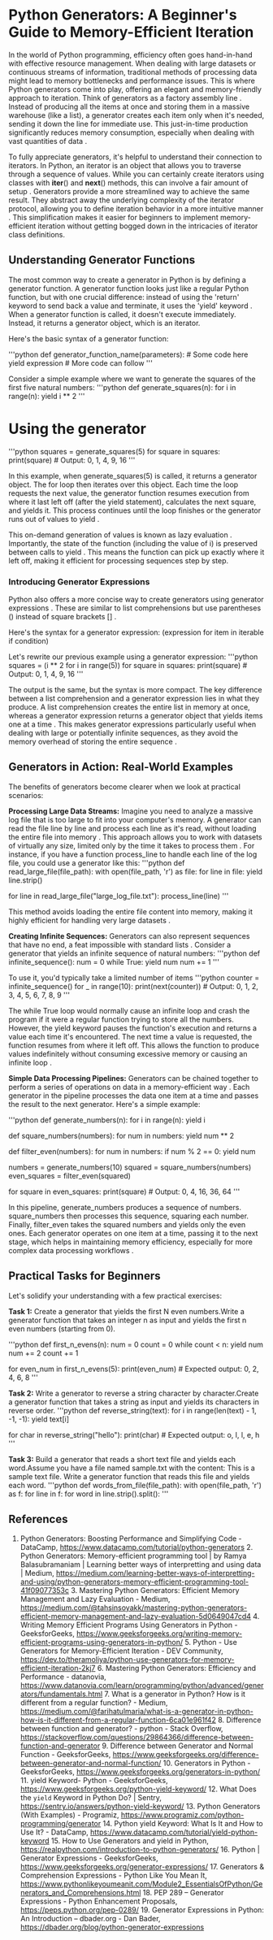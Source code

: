 # Python Generators: A Beginner's Guide to Memory-Efficient Iteration

In the world of Python programming, efficiency often goes hand-in-hand with effective resource management. When dealing with large datasets or continuous streams of information, traditional methods of processing data might lead to memory bottlenecks and performance issues. This is where Python generators come into play, offering an elegant and memory-friendly approach to iteration. Think of generators as a factory assembly line . Instead of producing all the items at once and storing them in a massive warehouse (like a list), a generator creates each item only when it's needed, sending it down the line for immediate use. This just-in-time production significantly reduces memory consumption, especially when dealing with vast quantities of data .

To fully appreciate generators, it's helpful to understand their connection to iterators. In Python, an iterator is an object that allows you to traverse through a sequence of values. While you can certainly create iterators using classes with __iter__() and __next__() methods, this can involve a fair amount of setup . Generators provide a more streamlined way to achieve the same result. They abstract away the underlying complexity of the iterator protocol, allowing you to define iteration behavior in a more intuitive manner . This simplification makes it easier for beginners to implement memory-efficient iteration without getting bogged down in the intricacies of iterator class definitions.

## Understanding Generator Functions

The most common way to create a generator in Python is by defining a generator function. A generator function looks just like a regular Python function, but with one crucial difference: instead of using the 'return' keyword to send back a value and terminate, it uses the 'yield' keyword . When a generator function is called, it doesn't execute immediately. Instead, it returns a generator object, which is an iterator.

Here's the basic syntax of a generator function:

'''python
def generator_function_name(parameters):
    # Some code here
    yield expression
    # More code can follow
'''

Consider a simple example where we want to generate the squares of the first five natural numbers:
'''python
def generate_squares(n):
    for i in range(n):
        yield i ** 2
'''

# Using the generator
'''python
squares = generate_squares(5)
for square in squares:
    print(square) # Output: 0, 1, 4, 9, 16
'''

In this example, when generate_squares(5) is called, it returns a generator object. The for loop then iterates over this object. Each time the loop requests the next value, the generator function resumes execution from where it last left off (after the yield statement), calculates the next square, and yields it. This process continues until the loop finishes or the generator runs out of values to yield .

This on-demand generation of values is known as lazy evaluation . Importantly, the state of the function (including the value of i) is preserved between calls to yield . This means the function can pick up exactly where it left off, making it efficient for processing sequences step by step.

### Introducing Generator Expressions

Python also offers a more concise way to create generators using generator expressions . These are similar to list comprehensions but use parentheses () instead of square brackets [] .

Here's the syntax for a generator expression:
(expression for item in iterable if condition)


Let's rewrite our previous example using a generator expression:
'''python
squares = (i ** 2 for i in range(5))
for square in squares:
    print(square) # Output: 0, 1, 4, 9, 16
'''

The output is the same, but the syntax is more compact. The key difference between a list comprehension and a generator expression lies in what they produce. A list comprehension creates the entire list in memory at once, whereas a generator expression returns a generator object that yields items one at a time . This makes generator expressions particularly useful when dealing with large or potentially infinite sequences, as they avoid the memory overhead of storing the entire sequence .

## Generators in Action: Real-World Examples

The benefits of generators become clearer when we look at practical scenarios:

**Processing Large Data Streams:** Imagine you need to analyze a massive log file that is too large to fit into your computer's memory. A generator can read the file line by line and process each line as it's read, without loading the entire file into memory . This approach allows you to work with datasets of virtually any size, limited only by the time it takes to process them . For instance, if you have a function process_line to handle each line of the log file, you could use a generator like this:
'''python
def read_large_file(file_path):
    with open(file_path, 'r') as file:
        for line in file:
            yield line.strip()

for line in read_large_file("large_log_file.txt"):
    process_line(line)
'''

This method avoids loading the entire file content into memory, making it highly efficient for handling very large datasets .

**Creating Infinite Sequences:** Generators can also represent sequences that have no end, a feat impossible with standard lists . Consider a generator that yields an infinite sequence of natural numbers:
'''python
def infinite_sequence():
    num = 0
    while True:
        yield num
        num += 1
'''

To use it, you'd typically take a limited number of items
'''python
counter = infinite_sequence()
for _ in range(10):
    print(next(counter)) # Output: 0, 1, 2, 3, 4, 5, 6, 7, 8, 9
'''

The while True loop would normally cause an infinite loop and crash the program if it were a regular function trying to store all the numbers. However, the yield keyword pauses the function's execution and returns a value each time it's encountered. The next time a value is requested, the function resumes from where it left off. This allows the function to produce values indefinitely without consuming excessive memory or causing an infinite loop .

**Simple Data Processing Pipelines:** Generators can be chained together to perform a series of operations on data in a memory-efficient way . Each generator in the pipeline processes the data one item at a time and passes the result to the next generator. Here's a simple example:

'''python
def generate_numbers(n):
    for i in range(n):
        yield i

def square_numbers(numbers):
    for num in numbers:
        yield num ** 2

def filter_even(numbers):
    for num in numbers:
        if num % 2 == 0:
            yield num

numbers = generate_numbers(10)
squared = square_numbers(numbers)
even_squares = filter_even(squared)

for square in even_squares:
    print(square) # Output: 0, 4, 16, 36, 64
'''

In this pipeline, generate_numbers produces a sequence of numbers. square_numbers then processes this sequence, squaring each number. Finally, filter_even takes the squared numbers and yields only the even ones. Each generator operates on one item at a time, passing it to the next stage, which helps in maintaining memory efficiency, especially for more complex data processing workflows .

## Practical Tasks for Beginners
Let's solidify your understanding with a few practical exercises:

**Task 1:** Create a generator that yields the first N even numbers.Write a generator function that takes an integer n as input and yields the first n even numbers (starting from 0).

'''python
def first_n_evens(n):
    num = 0
    count = 0
    while count < n:
        yield num
        num += 2
        count += 1

for even_num in first_n_evens(5):
    print(even_num) # Expected output: 0, 2, 4, 6, 8
'''

**Task 2:** Write a generator to reverse a string character by character.Create a generator function that takes a string as input and yields its characters in reverse order.
'''python
def reverse_string(text):
    for i in range(len(text) - 1, -1, -1):
        yield text[i]

for char in reverse_string("hello"):
    print(char) # Expected output: o, l, l, e, h
'''

**Task 3:** Build a generator that reads a short text file and yields each word.Assume you have a file named sample.txt with the content:
This is a sample text file.
Write a generator function that reads this file and yields each word.
'''python
def words_from_file(file_path):
    with open(file_path, 'r') as f:
        for line in f:
            for word in line.strip().split():
'''

## References

1. Python Generators: Boosting Performance and Simplifying Code - DataCamp, https://www.datacamp.com/tutorial/python-generators 2. Python Generators: Memory-efficient programming tool | by Ramya Balasubramaniam | Learning better ways of interpretting and using data | Medium, https://medium.com/learning-better-ways-of-interpretting-and-using/python-generators-memory-efficient-programming-tool-41f09077353c 3. Mastering Python Generators: Efficient Memory Management and Lazy Evaluation - Medium, https://medium.com/@tahsinsoyakk/mastering-python-generators-efficient-memory-management-and-lazy-evaluation-5d0649047cd4 4. Writing Memory Efficient Programs Using Generators in Python - GeeksforGeeks, https://www.geeksforgeeks.org/writing-memory-efficient-programs-using-generators-in-python/ 5. Python - Use Generators for Memory-Efficient Iteration - DEV Community, https://dev.to/theramoliya/python-use-generators-for-memory-efficient-iteration-2kj7 6. Mastering Python Generators: Efficiency and Performance - datanovia, https://www.datanovia.com/learn/programming/python/advanced/generators/fundamentals.html 7. What is a generator in Python? How is it different from a regular function? - Medium, https://medium.com/@farihatulmaria/what-is-a-generator-in-python-how-is-it-different-from-a-regular-function-6ca01e961f42 8. Difference between function and generator? - python - Stack Overflow, https://stackoverflow.com/questions/29864366/difference-between-function-and-generator 9. Difference between Generator and Normal Function - GeeksforGeeks, https://www.geeksforgeeks.org/difference-between-generator-and-normal-function/ 10. Generators in Python - GeeksforGeeks, https://www.geeksforgeeks.org/generators-in-python/ 11. yield Keyword- Python - GeeksforGeeks, https://www.geeksforgeeks.org/python-yield-keyword/ 12. What Does the `yield` Keyword in Python Do? | Sentry, https://sentry.io/answers/python-yield-keyword/ 13. Python Generators (With Examples) - Programiz, https://www.programiz.com/python-programming/generator 14. Python yield Keyword: What Is It and How to Use It? - DataCamp, https://www.datacamp.com/tutorial/yield-python-keyword 15. How to Use Generators and yield in Python, https://realpython.com/introduction-to-python-generators/ 16. Python | Generator Expressions - GeeksforGeeks, https://www.geeksforgeeks.org/generator-expressions/ 17. Generators & Comprehension Expressions - Python Like You Mean It, https://www.pythonlikeyoumeanit.com/Module2_EssentialsOfPython/Generators_and_Comprehensions.html 18. PEP 289 – Generator Expressions - Python Enhancement Proposals, https://peps.python.org/pep-0289/ 19. Generator Expressions in Python: An Introduction – dbader.org - Dan Bader, https://dbader.org/blog/python-generator-expressions
